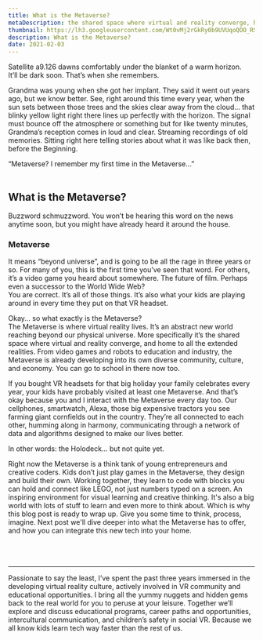 ```yaml
---
title: What is the Metaverse?
metaDescription: the shared space where virtual and reality converge, home to all the extended realities
thumbnail: https://lh3.googleusercontent.com/Wt0vMj2rGkRy0b9UVUqoQOO_RSJFgTS13Mb4YspwJM0F_dJ0hKebUcswYhU5yPSXfjjqcD5AGyuzqj7ZCXP5k3XxLNlIDPKn30dE0byKEftX1u8ru2CsY_UNujFa9IxPCazmB_68=w2400
description: What is the Metaverse?
date: 2021-02-03
---
```


<section class="blog topmost-section">
  <div class="blog-banner"
      style="background-image:url('{{ .Params.bannerImage }}');height:{{ .Params.bannerHeight }};max-height:{{ .Params.maxBannerHeight }};"></div>

Satellite a9.126 dawns comfortably under the blanket of a warm horizon.\
It’ll be dark soon. That’s when she remembers.

Grandma was young when she got her implant. They said it went out years ago, but we know better. See, right around this time every year, when the sun sets between those trees and the skies clear away from the cloud… that blinky yellow light right there lines up perfectly with the horizon. The signal must bounce off the atmosphere or something but for like twenty minutes, Grandma’s reception comes in loud and clear. Streaming recordings of old memories. Sitting right here telling stories about what it was like back then, before the Beginning.

“Metaverse? I remember my first time in the Metaverse…”
<br>
<br>

## **What is the Metaverse?**

Buzzword schmuzzword. You won’t be hearing this word on the news anytime soon, but you might have already heard it around the house.
### Metaverse
It means “beyond universe”, and is going to be all the rage in three years or so.
For many of you, this is the first time you’ve seen that word. For others, it’s a video game you heard about somewhere. The future of film. Perhaps even a successor to the World Wide Web?\
You are correct. It’s all of those things. It’s also what your kids are playing around in every time they put on that VR headset.

Okay... so what exactly is the Metaverse?\
The Metaverse is where virtual reality lives. It’s an abstract new world reaching beyond our physical universe. More specifically it’s the shared space where virtual and reality converge, and home to all the extended realities. From video games and robots to education and industry, the Metaverse is already developing into its own diverse community, culture, and economy. You can go to school in there now too.

If you bought VR headsets for that big holiday your family celebrates every year, your kids have probably visited at least one Metaverse. And that’s okay because you and I interact with the Metaverse every day too. Our cellphones, smartwatch, Alexa, those big expensive tractors you see farming giant cornfields out in the country. They’re all connected to each other, humming along in harmony, communicating through a network of data and algorithms designed to make our lives better.

In other words: the Holodeck... but not quite yet.

Right now the Metaverse is a think tank of young entrepreneurs and creative coders. Kids don’t just play games in the Metaverse, they design and build their own. Working together, they learn to code with blocks you can hold and connect like LEGO, not just numbers typed on a screen. An inspiring environment for visual learning and creative thinking. It's also a big world with lots of stuff to learn and even more to think about. Which is why this blog post is ready to wrap up. Give you some time to think, process, imagine. Next post we'll dive deeper into what the Metaverse has to offer, and how you can integrate this new tech into your home.
<br>
<br>
<br>
<br>
*********

Passionate to say the least, I’ve spent the past three years immersed in the developing virtual reality culture, actively involved in VR community and educational opportunities. I bring all the yummy nuggets and hidden gems back to the real world for you to peruse at your leisure. Together we’ll explore and discuss educational programs, career paths and opportunities, intercultural communication, and children’s safety in social VR. Because we all know kids learn tech way faster than the rest of us.